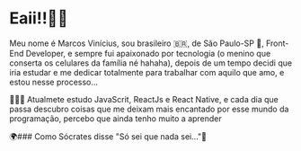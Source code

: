 # Eaii!!🖖🏽

Meu nome é Marcos Vinícius, sou brasileiro 🇧🇷, de São Paulo-SP 📍, Front-End Developer, e sempre fui apaixonado por tecnologia (o menino que conserta os celulares da família  né hahaha), depois de um tempo decidi que iria estudar e me dedicar totalmente para trabalhar com aquilo que amo, e estou nesse processo...

👨🏻‍💻 Atualmete estudo JavaScrit, ReactJs e React Native, e cada dia que passa descubro coisas que me deixam mais encantado por esse mundo da programação, percebo que ainda tenho muito a aprender

🌍### Como Sócrates disse "Só sei que nada sei..."🧠
